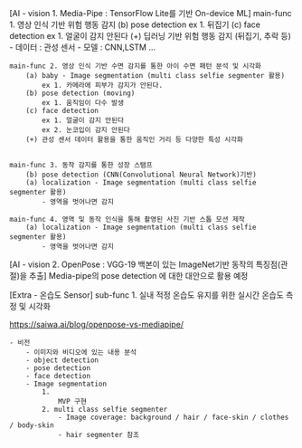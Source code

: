 [AI - vision 1. Media-Pipe : TensorFlow Lite를 기반 On-device ML]
    main-func 1. 영상 인식 기반 위험 행동 감지
        (b) pose detection
            ex 1. 뒤집기 
        (c) face detection
            ex 1. 얼굴이 감지 안된다
        (+) 딥러닝 기반 위험 행동 감지 (뒤집기, 추락 등)
            - 데이터 : 관성 센서
            - 모델 : CNN,LSTM ...
        
    main-func 2. 영상 인식 기반 수면 감지를 통한 아이 수면 패턴 분석 및 시각화
        (a) baby - Image segmentation (multi class selfie segmenter 활용)
            ex 1. 카메라에 피부가 감지가 안된다.
        (b) pose detection (moving)
            ex 1. 움직임이 다수 발생
        (c) face detection
            ex 1. 얼굴이 감지 안된다
            ex 2. 눈코입이 감지 안된다
        (+) 관성 센서 데이터 활용을 통한 움직인 거리 등 다양한 특성 시각화


    main-func 3. 동작 감지를 통한 성장 스탬프
        (b) pose detection (CNN(Convolutional Neural Network)기반)
        (a) localization - Image segmentation (multi class selfie segmenter 활용)
            - 영역을 벗어나면 감지

    main-func 4. 영역 및 동작 인식을 통해 촬영된 사진 기반 스톱 모션 제작
        (a) localization - Image segmentation (multi class selfie segmenter 활용)
            - 영역을 벗어나면 감지

[AI - vision 2. OpenPose : VGG-19 백본이 있는 ImageNet기반 동작의 특징점(관절)을 추출]
    Media-pipe의 pose detection 에 대한 대안으로 활용 예정

[Extra - 온습도 Sensor]
    sub-func 1. 실내 적정 온습도 유지를 위한 실시간 온습도 측정 및 시각화


https://saiwa.ai/blog/openpose-vs-mediapipe/



    - 비전 
        - 이미지와 비디오에 있는 내용 분석
        - object detection
        - pose detection
        - face detection
        - Image segmentation
            1. 
                MVP 구현
            2. multi class selfie segmenter 
                - Image coverage: background / hair / face-skin / clothes / body-skin
                - hair segmenter 참조
